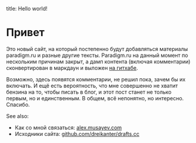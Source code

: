 title: Hello world!

# Привет

Это новый сайт, на который постепенно будут добавляться материалы paradigm.ru и разные другие тексты. Paradigm.ru на данный момент по нескольким причинам закрыт, а дамп контента (включая комментарии) сконвертирован в маркдаун и выложен [на гитхабе](https://github.com/dreikanter/paradigm.ru).

Возможно, здесь появятся комментарии, не решил пока, зачем бы их включать. И ещё есть вероятность, что мне совершенно не хватит бензина на то, чтобы писать в блог, и этот пост станет не только первым, но и единственным. В общем, всё непонятно, но интересно. Спасибо.

See also:

- Как со мной связаться: [alex.musayev.com](http://alex.musayev.com)
- Исходники сайта: [github.com/dreikanter/drafts.cc](https://github.com/dreikanter/drafts.cc)
